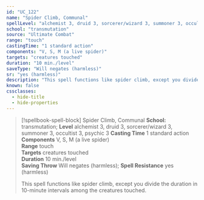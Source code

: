 ```yaml
---
id: "UC_122"
name: "Spider Climb, Communal"
spellLevel: "alchemist 3, druid 3, sorcerer/wizard 3, summoner 3, occultist 3, psychic 3"
school: "transmutation"
source: "Ultimate Combat"
range: "touch"
castingTime: "1 standard action"
components: "V, S, M (a live spider)"
targets: "creatures touched"
duration: "10 min./level"
saveType: "Will negates (harmless)"
sr: "yes (harmless)"
description: "This spell functions like spider climb, except you divide the duration in 10-minute intervals among the creatures touched."
known: false
cssclasses:
  - hide-title
  - hide-properties
---
```


> [!spellbook-spell-block] Spider Climb, Communal
> **School:** transmutation; **Level** alchemist 3, druid 3, sorcerer/wizard 3, summoner 3, occultist 3, psychic 3
> **Casting Time** 1 standard action  
> **Components** V, S, M (a live spider)  
> **Range** touch  
> **Targets** creatures touched  
> **Duration** 10 min./level  
> **Saving Throw** Will negates (harmless); **Spell Resistance** yes (harmless)
> 
> This spell functions like spider climb, except you divide the duration in 10-minute intervals among the creatures touched.